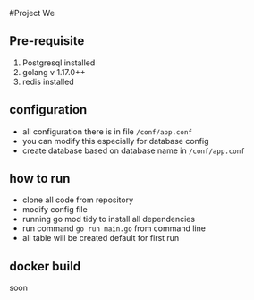 #Project We

## Pre-requisite
1. Postgresql installed
2. golang v 1.17.0++
3. redis installed

## configuration
- all configuration there is in file ```/conf/app.conf```
- you can modify this especially for database config
- create database based on database name in ```/conf/app.conf```

## how to run
- clone all code from repository
- modify config file
- running go mod tidy to install all dependencies
- run command ```go run main.go``` from command line
- all table will be created default for first run

## docker build
soon
